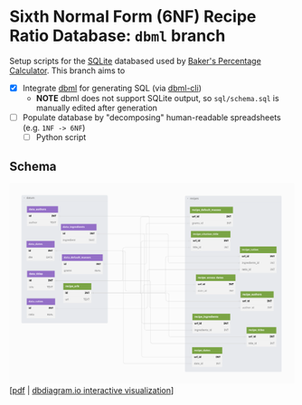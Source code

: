 # Sixth Normal Form (6NF) Recipe Ratio Database: `dbml` branch

Setup scripts for the [SQLite][sqlite] databased used by [Baker's Percentage Calculator][bpcalcobs]. This branch aims to

- [x] Integrate [dbml][dbml] for generating SQL (via [dbml-cli][dbmlcli])
  - **NOTE** dbml does not support SQLite output, so `sql/schema.sql` is manually edited after generation
- [ ] Populate database by "decomposing" human-readable spreadsheets (e.g. `1NF -> 6NF`)
  - [ ] Python script

## Schema
![database schema](dbml/schema.png)
[[pdf](dbml/schema.pdf) | [dbdiagram.io interactive visualization](https://dbdiagram.io/d/63dfc0d0296d97641d7e8c4f)]

<!--
## Schema (prior)
| Table                      | Type    | Columns                           |
|:---------------------------|:-------:|:----------------------------------|
| `authors`                  | `Data`  | `id, author`                      |
| `citation_access_dates`    | `Data`  | `id, access_date`                 |
| `citation_dates`           | `Data`  | `id, citation_date`               |
| `ingredients`              | `Data`  | `id, ingredient`                  |
| `masses`                   | `Data`  | `id, mass`                        |
| `recipes`                  | `Data`  | `id, recipe`                      |
| `recipe_access_date_ids`   | `Link`  | `recipe_id, access_date_id`       |
| `recipe_author_ids`        | `Link`  | `recipe_id, author_id`            |
| `recipe_citation_date_ids` | `Link`  | `recipe_id, citation_date_id`     |
| `recipe_mass_ids`          | `Link`  | `recipe_id, mass_id`              |
| `bakers_percentages`       | `Value` | `recipe_id, ingredient_id, ratio` |
| `citation_titles`          | `Value` | `recipe_id, title`                |
| `citation_urls`            | `Value` | `recipe_id, url`                  |

### Summaries
| Count | Table Type | Description                                                                  |
|:-----:|:----------:|:-----------------------------------------------------------------------------|
| `6`   | `Data`     | No columns reference other tables                                            |
| `4`   | `Link`     | All columns reference other tables                                           |
| `3`   | `Value`    | Primary Key<sup>\*</sup> is a reference, right-most column holds data values |

<span style="font-size: 10pt;"><sup>\*</sup> - Keys may be of airty `>= 1`.</span>

| Count | Entity             | Entity Type                         | Description                                                          |
|:-----:|:-------------------|:------------------------------------|:---------------------------------------------------------------------|
| `7`   | `recipe_id`        | `Primary Key, Integer, Foreign Key` | Key of `recipe_list`                                                 |
| `6`   | `id`               | `Primary Key, Integer`              | Integer identifier for data value, referenced by other tables        |
| `1`   | `access_date`      | `Text, No Null`                     | Date citation was accessed (`YYYY-MM-DD`)                            |
| `1`   | `access_date_id`   | `Integer, No Null, Foreign Key`     | Key of `recipe_citation_accessed_dates`                              |
| `1`   | `author`           | `Text, No Null`                     | Full name of author, e.g. "Suzie Quantum, Esq."                      |
| `1`   | `author_id`        | `Integer, Foreign Key`              | Key of `recipe_citation_authors`                                     |
| `1`   | `citation_date`    | `Text, No Null`                     | Date of citation (`[DD] Mon YYYY`)                                   |
| `1`   | `citation_date_id` | `Integer, Foreign Key`              | Key of `recipe_citation_date_values`                                 |
| `1`   | `ingredient`       | `Text, No Null`                     | Name of ingredient                                                   |
| `1`   | `ingredient_id`    | `Integer, Foreign Key`              | Key of `ingredient_list`                                             |
| `1`   | `mass`             | `Real, No Null`                     | Default mass for a recipe, in grams (g)                              |
| `1`   | `mass_id`          | `Integer, Foreign Key`              | Key of `default_masses`                                              |
| `1`   | `ratio`            | `Real, No Null`                     | Proportion of total flour an ingredient represents in a given recipe |
| `1`   | `recipe`           | `Text, No Null`                     | Name of recipe                                                       |
| `1`   | `title`            | `Text, No Null`                     | Title of recipe, sometimes diverges from `recipe`                    |
| `1`   | `url`              | `Text, No Null`                     | URL citation may be accessed at                                      |
//-->

[bpcalcobs]: https://observablehq.com/@jagrafft/bakers-percentage-calculator
[dbml]: https://www.dbml.org/
[dbmlcli]: https://www.dbml.org/cli/
[sqlite]: https://www.sqlite.org/
